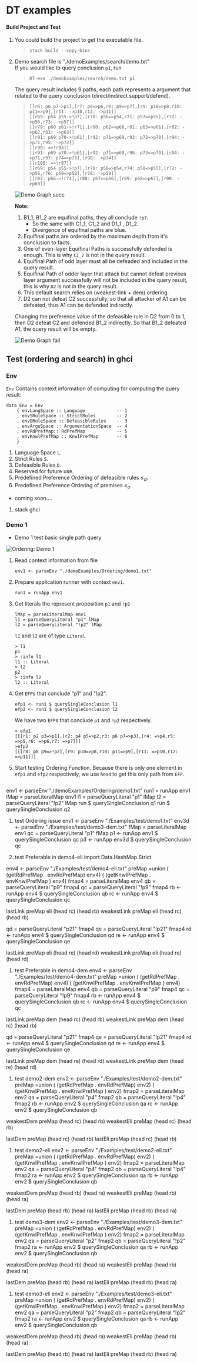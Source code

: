 # DT examples
#### Build Project and Test
1. You could build the project to get the executable file.
    > `stack build --copy-bins`
1. Demo search file is "./demoExamples/search/demo.txt" \
   If you would like to query conclusion `p1`, run
    > `DT-exe ./demoExamples/search/demo.txt p1`

    The query result includes 9 paths, each path represents a argument that related to the query conclusion (direct/indirect support/defend).

    > ```
    > [[r6: p6 p7->p1],[r7: p8=>p6,r8: p9=>p7],[r9: p10=>p8,r10: p11=>p9],[r11: ->p10,r12: ->p11]]
    > [[r69: p54 p55->!p7],[r70: p56=>p54,r71: p57=>p55],[r72: ->p56,r73: ->p57]]
    > [[r79: p60 p61->!r71],[r80: p62=>p60,r81: p63=>p61],[r82: ->p62,r83: ->p63]]
    > [[r91: p69 p70->!p61],[r92: p71=>p69,r93: p72=>p70],[r94: ->p71,r95: ->p72]]
    > [[r99: =>!r93]]
    > [[r91: p69 p70->!p61],[r92: p71=>p69,r96: p73=>p70],[r94: ->p71,r97: p74=>p73],[r98: ->p74]]
    > [[r100: =>!r97]]
    > [[r69: p54 p55->!p7],[r70: p56=>p54,r74: p58=>p55],[r72: ->p56,r76: p59=>p58],[r78: ->p59]]
    > [[r87: p66->!r74],[r88: p67=>p66],[r89: p68=>p67],[r90: ->p68]]
    > ```

    ![Demo Graph succ](./imgs/search-demo-succ.png)

    **Note:**
    1. B1_1, B1_2 are equifinal paths, they all conclude `!p7`. 
        - So the same with C1_1, C1_2 and D1_1 , D1_2. 
        - Divergence of equifinal paths are blue. 
    1. Equifinal paths are ordered by the maximum depth from it's conclusion to facts.
    1. One of even-layer Equifinal Paths is successfully defended is enough. This is why `C1_2` is not in the query result. 
    1. Equifinal Path of odd layer must all be defeaded and included in the query result. 
    1. Equifinal Path of odder layer that attack but cannot defeat previous layer argument successfully will not be included in the query result, this is why `D2` is not in the query result.
    1. This default search relies on (weakest-link + dem) ordering. 
    1. D2 can not defeat C2 successfully, so that all attacker of A1 can be defeated, thus A1 can be defended indirectly. 

    Changing the preference value of the defeasible rule in D2 from 0 to 1, then D2 defeat C2 and defended B1_2 indirectly. So that B1_2 defeated A1, the query result will be empty.

    ![Demo Graph fail](./imgs/search-demo-fail.png)


## Test (ordering and search) in ghci 

### Env 
`Env` Contains context information of computing for computing the query result: 
```
data Env = Env 
    { envLangSpace :: Language            -- 1 
    , envSRuleSpace :: StrictRules        -- 2 
    , envDRuleSpace :: DefeasibleRules    -- 3 
    , envArguSpace :: ArgumentationSpace  -- 4 
    , envRdPrefMap:: RdPrefMap            -- 5 
    , envKnwlPrefMap :: KnwlPrefMap       -- 6
    } 
```
1. Language Space `L`.
2. Strict Rules      `S`.
3. Defeasible Rules     `D`. 
4. Reserved for future use. 
5. Predefined Preference Ordering of defeasible rules $\leq_d$. 
6. Predefined Preference Ordering of premises $\leq_o$. 

- coming soon....


1. stack ghci

### Demo 1 
- Demo 1 test basic single path query 

![Ordering: Demo 1](./imgs/ordering-demo1.png)

1. Read context information from file
    ```
    env1 <- parseEnv "./demoExamples/Ordering/demo1.txt"
    ``` 
2. Prepare application runner with context `env1`.
    ```
    run1 = runApp env1
    ```
3. Get literals the represent proposition `p1` and `!p2`
    ```
    lMap = parseLiteralMap env1
    l1 = parseQueryLiteral "p1" lMap
    l2 = parseQueryLiteral "!p2" lMap
    ```
    `l1` and `l2` are of type `Literal`. 

    ```
    > l1
    p1
    > :info l1     
    l1 :: Literal       
    > l2
    p2
    > :info l2       
    l2 :: Literal    
    ```
4. Get `EFP`s that conclude "p1" and "!p2". 
    ```
    efp1 <- run1 $ querySingleConclusion l1
    efp2 <- run1 $ querySingleConclusion l2 
    ```
    We have two `EFP`s that conclude `p1` and `!p2` respectively. 
    ```
    > efp1
    [[[r1: p2 p3=>p1],[r2: p4 p5=>p2,r3: p6 p7=>p3],[r4: =>p4,r5: =>p5,r6: =>p6,r7: =>p7]]]
    >efp2
    [[[r8: p8 p9=>!p2],[r9: p10=>p8,r10: p11=>p9],[r11: =>p10,r12: =>p11]]]
    ```
5. Start testing Ordering Function. Because there is only one element in `efp1` and `efp2` respectively, we use `head` to get this only path from `EFP`.
    ```
    ```

env1 <- parseEnv "./demoExamples/Ordering/demo1.txt"
run1 = runApp env1
lMap = parseLiteralMap env1
l1 = parseQueryLiteral "p1" lMap
l2 = parseQueryLiteral "!p2" lMap
run $ querySingleConclusion q1
run $ querySingleConclusion q2

1. test Ordering issue
env1 <- parseEnv "./Examples/test/demo1.txt"
env3d <- parseEnv "./Examples/test/demo3-dem.txt"
fMap = parseLiteralMap env1
qc = parseQueryLiteral "p1" fMap
p1 <- runApp env1 $ querySingleConclusion qc
p3 <- runApp env3d $ querySingleConclusion qc

1. test Preferable in demo4-eli
import Data.HashMap.Strict

env4 <- parseEnv "./Examples/test/demo4-eli.txt"
preMap =union ( (getRdPrefMap . envRdPrefMap) env4) ( (getKnwlPrefMap . envKnwlPrefMap ) env4)
fmap4 = parseLiteralMap env4
qb = parseQueryLiteral "p9" fmap4
qc = parseQueryLiteral "!p9" fmap4
rb <- runApp env4 $ querySingleConclusion qb
rc <- runApp env4 $ querySingleConclusion qc

lastLink preMap eli (head rc) (head rb)
weakestLink preMap eli (head rc) (head rb)

qd = parseQueryLiteral "p21" fmap4
qe = parseQueryLiteral "!p21" fmap4
rd <- runApp env4 $ querySingleConclusion qd
re <- runApp env4 $ querySingleConclusion qe

lastLink preMap eli (head re) (head rd)
weakestLink preMap eli (head re) (head rd)

1. test Preferable in demo4-dem
env4 <- parseEnv "./Examples/test/demo4-dem.txt"
preMap =union ( (getRdPrefMap . envRdPrefMap) env4) ( (getKnwlPrefMap . envKnwlPrefMap ) env4)
fmap4 = parseLiteralMap env4
qb = parseQueryLiteral "p9" fmap4
qc = parseQueryLiteral "!p9" fmap4
rb <- runApp env4 $ querySingleConclusion qb
rc <- runApp env4 $ querySingleConclusion qc

lastLink preMap dem (head rc) (head rb)
weakestLink preMap dem (head rc) (head rb)

qd = parseQueryLiteral "p21" fmap4
qe = parseQueryLiteral "!p21" fmap4
rd <- runApp env4 $ querySingleConclusion qd
re <- runApp env4 $ querySingleConclusion qe

lastLink preMap dem (head re) (head rd)
weakestLink preMap dem (head re) (head rd)

1. test demo2-dem
env2 <- parseEnv "./Examples/test/demo2-dem.txt"
preMap =union ( (getRdPrefMap . envRdPrefMap) env2) ( (getKnwlPrefMap . envKnwlPrefMap ) env2)
fmap2 = parseLiteralMap env2
qa = parseQueryLiteral "p4" fmap2
qb = parseQueryLiteral "!p4" fmap2
rb <- runApp env2 $ querySingleConclusion qa
rc <- runApp env2 $ querySingleConclusion qb

weakestDem preMap  (head rc) (head rb)
weakestEli preMap (head rc) (head rb)

lastDem preMap (head rc) (head rb)
lastEli  preMap (head rc) (head rb)

1. test demo2-eli
env2 <- parseEnv "./Examples/test/demo2-eli.txt"
preMap =union ( (getRdPrefMap . envRdPrefMap) env2) ( (getKnwlPrefMap . envKnwlPrefMap ) env2)
fmap2 = parseLiteralMap env2
qa = parseQueryLiteral "p4" fmap2
qb = parseQueryLiteral "!p4" fmap2
ra <- runApp env2 $ querySingleConclusion qa
rb <- runApp env2 $ querySingleConclusion qb

weakestDem preMap  (head rb) (head ra)
weakestEli preMap (head rb) (head ra)

lastDem preMap (head rb) (head ra)
lastEli  preMap (head rb) (head ra)

1. test demo3-dem
env2 <- parseEnv "./Examples/test/demo3-dem.txt"
preMap =union ( (getRdPrefMap . envRdPrefMap) env2) ( (getKnwlPrefMap . envKnwlPrefMap ) env2)
fmap2 = parseLiteralMap env2
qa = parseQueryLiteral "p2" fmap2
qb = parseQueryLiteral "!p2" fmap2
ra <- runApp env2 $ querySingleConclusion qa
rb <- runApp env2 $ querySingleConclusion qb

weakestDem preMap  (head rb) (head ra)
weakestEli preMap (head rb) (head ra)

lastDem preMap (head rb) (head ra)
lastEli  preMap (head rb) (head ra)

1. test demo3-eli
env2 <- parseEnv "./Examples/test/demo3-eli.txt"
preMap =union ( (getRdPrefMap . envRdPrefMap) env2) ( (getKnwlPrefMap . envKnwlPrefMap ) env2)
fmap2 = parseLiteralMap env2
qa = parseQueryLiteral "p2" fmap2
qb = parseQueryLiteral "!p2" fmap2
ra <- runApp env2 $ querySingleConclusion qa
rb <- runApp env2 $ querySingleConclusion qb

weakestDem preMap  (head rb) (head ra)
weakestEli preMap (head rb) (head ra)

lastDem preMap (head rb) (head ra)
lastEli  preMap (head rb) (head ra)